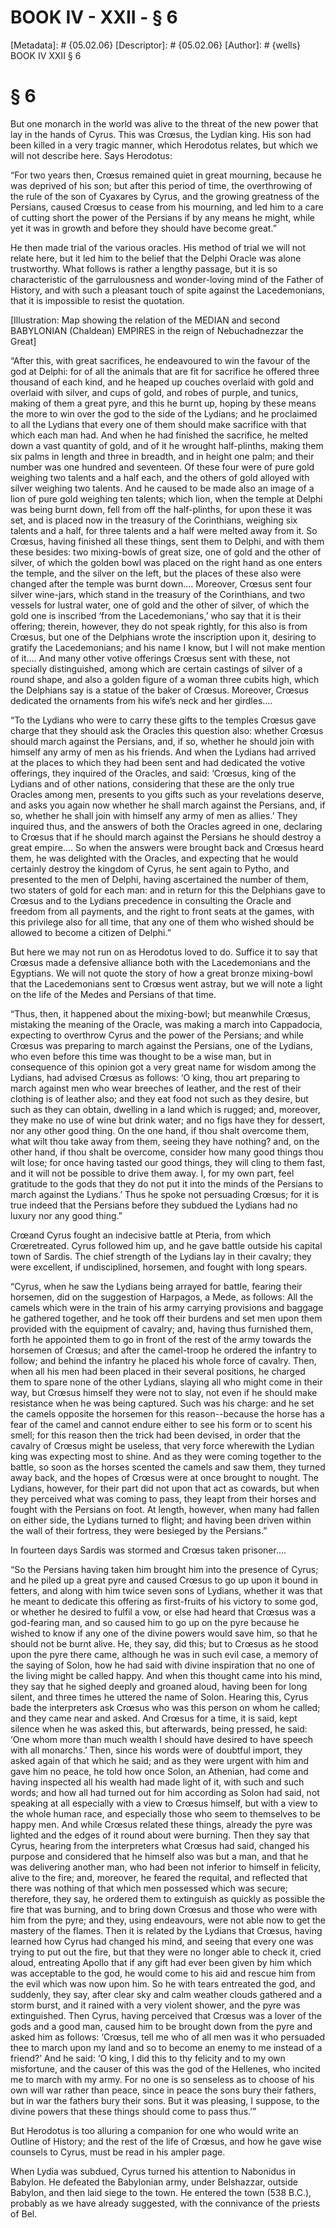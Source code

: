 # BOOK IV - XXII - § 6
[Metadata]: # {05.02.06}
[Descriptor]: # {05.02.06}
[Author]: # {wells}
BOOK IV
XXII
§ 6
# § 6
But one monarch in the world was alive to the threat of the new power that lay
in the hands of Cyrus. This was Crœsus, the Lydian king. His son had been
killed in a very tragic manner, which Herodotus relates, but which we will not
describe here. Says Herodotus:

“For two years then, Crœsus remained quiet in great mourning, because he was
deprived of his son; but after this period of time, the overthrowing of the
rule of the son of Cyaxares by Cyrus, and the growing greatness of the
Persians, caused Crœsus to cease from his mourning, and led him to a care of
cutting short the power of the Persians if by any means he might, while yet it
was in growth and before they should have become great.”

He then made trial of the various oracles. His method of trial we will not
relate here, but it led him to the belief that the Delphi Oracle was alone
trustworthy. What follows is rather a lengthy passage, but it is so
characteristic of the garrulousness and wonder-loving mind of the Father of
History, and with such a pleasant touch of spite against the Lacedemonians,
that it is impossible to resist the quotation.

[Illustration: Map showing the relation of the MEDIAN and second BABYLONIAN
(Chaldean) EMPIRES in the reign of Nebuchadnezzar the Great]

“After this, with great sacrifices, he endeavoured to win the favour of the god
at Delphi: for of all the animals that are fit for sacrifice he offered three
thousand of each kind, and he heaped up couches overlaid with gold and overlaid
with silver, and cups of gold, and robes of purple, and tunics, making of them
a great pyre, and this he burnt up, hoping by these means the more to win over
the god to the side of the Lydians; and he proclaimed to all the Lydians that
every one of them should make sacrifice with that which each man had. And when
he had finished the sacrifice, he melted down a vast quantity of gold, and of
it he wrought half-plinths, making them six palms in length and three in
breadth, and in height one palm; and their number was one hundred and
seventeen. Of these four were of pure gold weighing two talents and a half
each, and the others of gold alloyed with silver weighing two talents. And he
caused to be made also an image of a lion of pure gold weighing ten talents;
which lion, when the temple at Delphi was being burnt down, fell from off the
half-plinths, for upon these it was set, and is placed now in the treasury of
the Corinthians, weighing six talents and a half, for three talents and a half
were melted away from it. So Crœsus, having finished all these things, sent
them to Delphi, and with them these besides: two mixing-bowls of great size,
one of gold and the other of silver, of which the golden bowl was placed on the
right hand as one enters the temple, and the silver on the left, but the places
of these also were changed after the temple was burnt down.... Moreover, Crœsus
sent four silver wine-jars, which stand in the treasury of the Corinthians, and
two vessels for lustral water, one of gold and the other of silver, of which
the gold one is inscribed ‘from the Lacedemonians,’ who say that it is their
offering; therein, however, they do not speak rightly, for this also is from
Crœsus, but one of the Delphians wrote the inscription upon it, desiring to
gratify the Lacedemonians; and his name I know, but I will not make mention of
it.... And many other votive offerings Crœsus sent with these, not specially
distinguished, among which are certain castings of silver of a round shape, and
also a golden figure of a woman three cubits high, which the Delphians say is a
statue of the baker of Crœsus. Moreover, Crœsus dedicated the ornaments from
his wife’s neck and her girdles....

“To the Lydians who were to carry these gifts to the temples Crœsus gave charge
that they should ask the Oracles this question also: whether Crœsus should
march against the Persians, and, if so, whether he should join with himself any
army of men as his friends. And when the Lydians had arrived at the places to
which they had been sent and had dedicated the votive offerings, they inquired
of the Oracles, and said: ‘Crœsus, king of the Lydians and of other nations,
considering that these are the only true Oracles among men, presents to you
gifts such as your revelations deserve, and asks you again now whether he shall
march against the Persians, and, if so, whether he shall join with himself any
army of men as allies.’ They inquired thus, and the answers of both the Oracles
agreed in one, declaring to Crœsus that if he should march against the Persians
he should destroy a great empire.... So when the answers were brought back and
Crœsus heard them, he was delighted with the Oracles, and expecting that he
would certainly destroy the kingdom of Cyrus, he sent again to Pytho, and
presented to the men of Delphi, having ascertained the number of them, two
staters of gold for each man: and in return for this the Delphians gave to
Crœsus and to the Lydians precedence in consulting the Oracle and freedom from
all payments, and the right to front seats at the games, with this privilege
also for all time, that any one of them who wished should be allowed to become
a citizen of Delphi.”

But here we may not run on as Herodotus loved to do. Suffice it to say that
Crœsus made a defensive alliance both with the Lacedemonians and the Egyptians.
We will not quote the story of how a great bronze mixing-bowl that the
Lacedemonians sent to Crœsus went astray, but we will note a light on the life
of the Medes and Persians of that time.

“Thus, then, it happened about the mixing-bowl; but meanwhile Crœsus, mistaking
the meaning of the Oracle, was making a march into Cappadocia, expecting to
overthrow Cyrus and the power of the Persians; and while Crœsus was preparing
to march against the Persians, one of the Lydians, who even before this time
was thought to be a wise man, but in consequence of this opinion got a very
great name for wisdom among the Lydians, had advised Crœsus as follows: ‘O
king, thou art preparing to march against men who wear breeches of leather, and
the rest of their clothing is of leather also; and they eat food not such as
they desire, but such as they can obtain, dwelling in a land which is rugged;
and, moreover, they make no use of wine but drink water; and no figs have they
for dessert, nor any other good thing. On the one hand, if thou shalt overcome
them, what wilt thou take away from them, seeing they have nothing? and, on the
other hand, if thou shalt be overcome, consider how many good things thou wilt
lose; for once having tasted our good things, they will cling to them fast, and
it will not be possible to drive them away. I, for my own part, feel gratitude
to the gods that they do not put it into the minds of the Persians to march
against the Lydians.’ Thus he spoke not persuading Crœsus; for it is true
indeed that the Persians before they subdued the Lydians had no luxury nor any
good thing.”

Crœand Cyrus fought an indecisive battle at Pteria, from which Crœretreated.
Cyrus followed him up, and he gave battle outside his capital town of Sardis.
The chief strength of the Lydians lay in their cavalry; they were excellent, if
undisciplined, horsemen, and fought with long spears.

“Cyrus, when he saw the Lydians being arrayed for battle, fearing their
horsemen, did on the suggestion of Harpagos, a Mede, as follows: All the camels
which were in the train of his army carrying provisions and baggage he gathered
together, and he took off their burdens and set men upon them provided with the
equipment of cavalry; and, having thus furnished them, forth he appointed them
to go in front of the rest of the army towards the horsemen of Crœsus; and
after the camel-troop he ordered the infantry to follow; and behind the
infantry he placed his whole force of cavalry. Then, when all his men had been
placed in their several positions, he charged them to spare none of the other
Lydians, slaying all who might come in their way, but Crœsus himself they were
not to slay, not even if he should make resistance when he was being captured.
Such was his charge: and he set the camels opposite the horsemen for this
reason--because the horse has a fear of the camel and cannot endure either to
see his form or to scent his smell; for this reason then the trick had been
devised, in order that the cavalry of Crœsus might be useless, that very force
wherewith the Lydian king was expecting most to shine. And as they were coming
together to the battle, so soon as the horses scented the camels and saw them,
they turned away back, and the hopes of Crœsus were at once brought to nought.
The Lydians, however, for their part did not upon that act as cowards, but when
they perceived what was coming to pass, they leapt from their horses and fought
with the Persians on foot. At length, however, when many had fallen on either
side, the Lydians turned to flight; and having been driven within the wall of
their fortress, they were besieged by the Persians.”

In fourteen days Sardis was stormed and Crœsus taken prisoner....

“So the Persians having taken him brought him into the presence of Cyrus; and
he piled up a great pyre and caused Crœsus to go up upon it bound in fetters,
and along with him twice seven sons of Lydians, whether it was that he meant to
dedicate this offering as first-fruits of his victory to some god, or whether
he desired to fulfil a vow, or else had heard that Crœsus was a god-fearing
man, and so caused him to go up on the pyre because he wished to know if any
one of the divine powers would save him, so that he should not be burnt alive.
He, they say, did this; but to Crœsus as he stood upon the pyre there came,
although he was in such evil case, a memory of the saying of Solon, how he had
said with divine inspiration that no one of the living might be called happy.
And when this thought came into his mind, they say that he sighed deeply and
groaned aloud, having been for long silent, and three times he uttered the name
of Solon. Hearing this, Cyrus bade the interpreters ask Crœsus who was this
person on whom he called; and they came near and asked. And Crœsus for a time,
it is said, kept silence when he was asked this, but afterwards, being pressed,
he said: ‘One whom more than much wealth I should have desired to have speech
with all monarchs.’ Then, since his words were of doubtful import, they asked
again of that which he said; and as they were urgent with him and gave him no
peace, he told how once Solon, an Athenian, had come and having inspected all
his wealth had made light of it, with such and such words; and how all had
turned out for him according as Solon had said, not speaking at all especially
with a view to Crœsus himself, but with a view to the whole human race, and
especially those who seem to themselves to be happy men. And while Crœsus
related these things, already the pyre was lighted and the edges of it round
about were burning. Then they say that Cyrus, hearing from the interpreters
what Crœsus had said, changed his purpose and considered that he himself also
was but a man, and that he was delivering another man, who had been not
inferior to himself in felicity, alive to the fire; and, moreover, he feared
the requital, and reflected that there was nothing of that which men possessed
which was secure; therefore, they say, he ordered them to extinguish as quickly
as possible the fire that was burning, and to bring down Crœsus and those who
were with him from the pyre; and they, using endeavours, were not able now to
get the mastery of the flames. Then it is related by the Lydians that Crœsus,
having learned how Cyrus had changed his mind, and seeing that every one was
trying to put out the fire, but that they were no longer able to check it,
cried aloud, entreating Apollo that if any gift had ever been given by him
which was acceptable to the god, he would come to his aid and rescue him from
the evil which was now upon him. So he with tears entreated the god, and
suddenly, they say, after clear sky and calm weather clouds gathered and a
storm burst, and it rained with a very violent shower, and the pyre was
extinguished. Then Cyrus, having perceived that Crœsus was a lover of the gods
and a good man, caused him to be brought down from the pyre and asked him as
follows: ‘Crœsus, tell me who of all men was it who persuaded thee to march
upon my land and so to become an enemy to me instead of a friend?’ And he said:
‘O king, I did this to thy felicity and to my own misfortune, and the causer of
this was the god of the Hellenes, who incited me to march with my army. For no
one is so senseless as to choose of his own will war rather than peace, since
in peace the sons bury their fathers, but in war the fathers bury their sons.
But it was pleasing, I suppose, to the divine powers that these things should
come to pass thus.’”

But Herodotus is too alluring a companion for one who would write an Outline of
History; and the rest of the life of Crœsus, and how he gave wise counsels to
Cyrus, must be read in his ampler page.

When Lydia was subdued, Cyrus turned his attention to Nabonidus in Babylon. He
defeated the Babylonian army, under Belshazzar, outside Babylon, and then laid
siege to the town. He entered the town (538 B.C.), probably as we have already
suggested, with the connivance of the priests of Bel.

